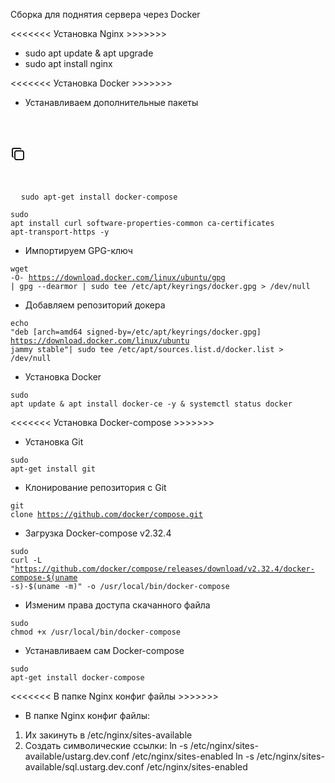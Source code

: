 Сборка для поднятия сервера через Docker

<<<<<<< Установка Nginx >>>>>>>

- sudo apt update & apt upgrade
- sudo apt install nginx

<<<<<<< Установка Docker >>>>>>>

- Устанавливаем дополнительные пакеты

<pre class="core--x9b5">  <div class="copyButton--6B33">
    <div data-v-637396bf="" class="wrapper wrapper__svg-is-inherit" style="width: 24px; height: 24px;"><svg data-v-637396bf="" width="24px" height="24px" viewBox="0 0 24 24" fill="none" xmlns="http://www.w3.org/2000/svg" alt="icons/copy.svg" aria-label="icons/copy.svg" loading="lazy" class="icon"><g data-v-637396bf="" clip-path="url(#clip0_16516_17600)"><path data-v-637396bf="" d="M7 9.667C7 8.95967 7.28099 8.28131 7.78115 7.78115C8.28131 7.28099 8.95967 7 9.667 7H18.333C18.6832 7 19.03 7.06898 19.3536 7.20301C19.6772 7.33704 19.9712 7.53349 20.2189 7.78115C20.4665 8.0288 20.663 8.32281 20.797 8.64638C20.931 8.96996 21 9.31676 21 9.667V18.333C21 18.6832 20.931 19.03 20.797 19.3536C20.663 19.6772 20.4665 19.9712 20.2189 20.2189C19.9712 20.4665 19.6772 20.663 19.3536 20.797C19.03 20.931 18.6832 21 18.333 21H9.667C9.31676 21 8.96996 20.931 8.64638 20.797C8.32281 20.663 8.0288 20.4665 7.78115 20.2189C7.53349 19.9712 7.33704 19.6772 7.20301 19.3536C7.06898 19.03 7 18.6832 7 18.333V9.667Z" stroke="currentColor" stroke-width="2" stroke-linecap="round" stroke-linejoin="round"></path><path data-v-637396bf="" d="M4.012 16.737C3.70534 16.5622 3.45027 16.3095 3.27258 16.0045C3.09488 15.6995 3.00085 15.353 3 15V5C3 3.9 3.9 3 5 3H15C15.75 3 16.158 3.385 16.5 4" stroke="currentColor" stroke-width="2" stroke-linecap="round" stroke-linejoin="round"></path></g><defs data-v-637396bf=""><clipPath data-v-637396bf="" id="clip0_16516_17600"><rect data-v-637396bf="" width="24" height="24" fill="white"></rect></clipPath></defs></svg></div>
  </div>
  <code class="hljs--Qdn- hljs language-undefined" data-highlighted="yes">sudo apt-get install docker-compose</code>
</pre>

<code class="hljs--Qdn- hljs language-undefined" data-highlighted="yes">sudo apt install curl software-properties-common ca-certificates apt-transport-https -y
</code>

- Импортируем GPG-ключ

<code class="hljs--Qdn- hljs language-undefined" data-highlighted="yes">wget -O- https://download.docker.com/linux/ubuntu/gpg | gpg --dearmor | sudo tee /etc/apt/keyrings/docker.gpg > /dev/null
</code>

- Добавляем репозиторий докера

<code class="hljs--Qdn- hljs language-undefined" data-highlighted="yes">echo "deb [arch=amd64 signed-by=/etc/apt/keyrings/docker.gpg] https://download.docker.com/linux/ubuntu jammy stable"| sudo tee /etc/apt/sources.list.d/docker.list > /dev/null
</code>

- Установка Docker

<code class="hljs--Qdn- hljs language-undefined" data-highlighted="yes">sudo apt update & apt install docker-ce -y & systemctl status docker
</code>

<<<<<<< Установка Docker-compose >>>>>>>

- Установка Git

<code class="hljs--Qdn- hljs language-undefined" data-highlighted="yes">sudo apt-get install git
</code>

- Клонирование репозитория с Git

<code class="hljs--Qdn- hljs language-undefined" data-highlighted="yes">git clone https://github.com/docker/compose.git
</code>

- Загрузка Docker-compose v2.32.4

<code class="hljs--Qdn- hljs language-undefined" data-highlighted="yes">sudo curl -L "https://github.com/docker/compose/releases/download/v2.32.4/docker-compose-$(uname -s)-$(uname -m)" -o /usr/local/bin/docker-compose
</code>

- Изменим права доступа скачанного файла

<code class="hljs--Qdn- hljs language-undefined" data-highlighted="yes">sudo chmod +x /usr/local/bin/docker-compose
</code>

- Устанавливаем сам Docker-compose

<code class="hljs--Qdn- hljs language-undefined" data-highlighted="yes">sudo apt-get install docker-compose
</code>

<<<<<<< В папке Nginx конфиг файлы >>>>>>>

- В папке Nginx конфиг файлы:

1. Их закинуть в /etc/nginx/sites-available
2. Создать символические ссылки:
   ln -s /etc/nginx/sites-available/ustarg.dev.conf /etc/nginx/sites-enabled
   ln -s /etc/nginx/sites-available/sql.ustarg.dev.conf /etc/nginx/sites-enabled
